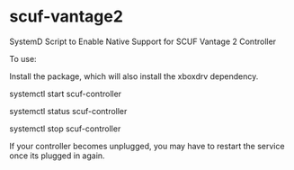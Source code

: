 # scuf-vantage2
SystemD Script to Enable Native Support for SCUF Vantage 2 Controller

To use:

Install the package, which will also install the xboxdrv dependency.


systemctl start scuf-controller

systemctl status scuf-controller

systemctl stop scuf-controller


If your controller becomes unplugged, you may have to restart the service once its plugged in again.
